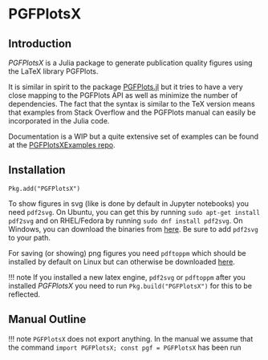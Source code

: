 # PGFPlotsX

## Introduction

*PGFPlotsX* is a Julia package to generate publication quality figures using the LaTeX library PGFPlots.

It is similar in spirit to the package [PGFPlots.jl](https://github.com/sisl/PGFPlots.jl) but it
tries to have a very close mapping to the PGFPlots API as well as minimize the number of dependencies.
The fact that the syntax is similar to the TeX version means that examples from Stack Overflow and the PGFPlots manual can
easily be incorporated in the Julia code.

Documentation is a WIP but a quite extensive set of examples can be found at the [PGFPlotsXExamples repo](https://github.com/KristofferC/PGFPlotsXExamples).

## Installation

```julia-repl
Pkg.add("PGFPlotsX")
```

To show figures in svg (like is done by default in Jupyter notebooks) you need `pdf2svg`. On Ubuntu, you can get this by running `sudo apt-get install pdf2svg` and on RHEL/Fedora by running `sudo dnf install pdf2svg`. On Windows, you can download the binaries from [here](http://www.cityinthesky.co.uk/opensource/pdf2svg/). Be sure to add `pdf2svg` to your path.

For saving (or showing) png figures you need `pdftoppm` which should be installed by default on Linux but can otherwise be downloaded [here](http://www.foolabs.com/xpdf/download.html).

!!! note
    If you installed a new latex engine, `pdf2svg` or `pdftoppm` after you installed *PGFPlotsX* you need to run `Pkg.build("PGFPlotsX")` for this to be reflected.

## Manual Outline

!!! note
    `PGFPlotsX` does not export anything. In the manual we assume that the command
    `import PGFPlotsX; const pgf = PGFPlotsX` has been run
